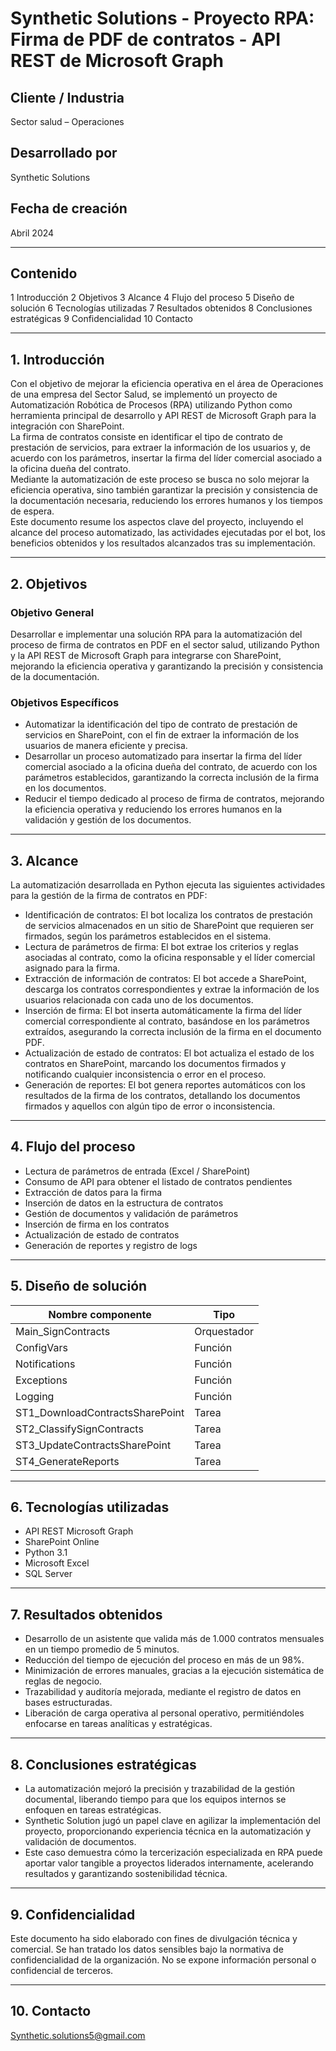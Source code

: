 
# Synthetic Solutions - Proyecto RPA: Firma de PDF de contratos - API REST de Microsoft Graph

## Cliente / Industria  
Sector salud – Operaciones

## Desarrollado por  
Synthetic Solutions

## Fecha de creación  
Abril 2024

---

## Contenido  
1 Introducción
2 Objetivos
3 Alcance
4 Flujo del proceso
5 Diseño de solución
6 Tecnologías utilizadas
7 Resultados obtenidos
8 Conclusiones estratégicas
9 Confidencialidad
10 Contacto

---

## 1. Introducción  
Con el objetivo de mejorar la eficiencia operativa en el área de Operaciones de una empresa del Sector Salud, se implementó un proyecto de Automatización Robótica de Procesos (RPA) utilizando Python como herramienta principal de desarrollo y API REST de Microsoft Graph para la integración con SharePoint.  
La firma de contratos consiste en identificar el tipo de contrato de prestación de servicios, para extraer la información de los usuarios y, de acuerdo con los parámetros, insertar la firma del líder comercial asociado a la oficina dueña del contrato.  
Mediante la automatización de este proceso se busca no solo mejorar la eficiencia operativa, sino también garantizar la precisión y consistencia de la documentación necesaria, reduciendo los errores humanos y los tiempos de espera.  
Este documento resume los aspectos clave del proyecto, incluyendo el alcance del proceso automatizado, las actividades ejecutadas por el bot, los beneficios obtenidos y los resultados alcanzados tras su implementación.

---

## 2. Objetivos

### Objetivo General  
Desarrollar e implementar una solución RPA para la automatización del proceso de firma de contratos en PDF en el sector salud, utilizando Python y la API REST de Microsoft Graph para integrarse con SharePoint, mejorando la eficiencia operativa y garantizando la precisión y consistencia de la documentación.

### Objetivos Específicos  
- Automatizar la identificación del tipo de contrato de prestación de servicios en SharePoint, con el fin de extraer la información de los usuarios de manera eficiente y precisa.  
- Desarrollar un proceso automatizado para insertar la firma del líder comercial asociado a la oficina dueña del contrato, de acuerdo con los parámetros establecidos, garantizando la correcta inclusión de la firma en los documentos.  
- Reducir el tiempo dedicado al proceso de firma de contratos, mejorando la eficiencia operativa y reduciendo los errores humanos en la validación y gestión de los documentos.

---

## 3. Alcance  
La automatización desarrollada en Python ejecuta las siguientes actividades para la gestión de la firma de contratos en PDF:  
- Identificación de contratos: El bot localiza los contratos de prestación de servicios almacenados en un sitio de SharePoint que requieren ser firmados, según los parámetros establecidos en el sistema.  
- Lectura de parámetros de firma: El bot extrae los criterios y reglas asociadas al contrato, como la oficina responsable y el líder comercial asignado para la firma.  
- Extracción de información de contratos: El bot accede a SharePoint, descarga los contratos correspondientes y extrae la información de los usuarios relacionada con cada uno de los documentos.  
- Inserción de firma: El bot inserta automáticamente la firma del líder comercial correspondiente al contrato, basándose en los parámetros extraídos, asegurando la correcta inclusión de la firma en el documento PDF.  
- Actualización de estado de contratos: El bot actualiza el estado de los contratos en SharePoint, marcando los documentos firmados y notificando cualquier inconsistencia o error en el proceso.  
- Generación de reportes: El bot genera reportes automáticos con los resultados de la firma de los contratos, detallando los documentos firmados y aquellos con algún tipo de error o inconsistencia.

---

## 4. Flujo del proceso  
- Lectura de parámetros de entrada (Excel / SharePoint)  
- Consumo de API para obtener el listado de contratos pendientes  
- Extracción de datos para la firma  
- Inserción de datos en la estructura de contratos  
- Gestión de documentos y validación de parámetros  
- Inserción de firma en los contratos  
- Actualización de estado de contratos  
- Generación de reportes y registro de logs

---

## 5. Diseño de solución  

| Nombre componente           | Tipo        |  
|----------------------------|-------------|  
| Main_SignContracts          | Orquestador |  
| ConfigVars                 | Función     |  
| Notifications              | Función     |  
| Exceptions                 | Función     |  
| Logging                    | Función     |  
| ST1_DownloadContractsSharePoint | Tarea   |  
| ST2_ClassifySignContracts  | Tarea       |  
| ST3_UpdateContractsSharePoint | Tarea    |  
| ST4_GenerateReports        | Tarea       |  

---

## 6. Tecnologías utilizadas  
- API REST Microsoft Graph  
- SharePoint Online  
- Python 3.1  
- Microsoft Excel  
- SQL Server  

---

## 7. Resultados obtenidos  
- Desarrollo de un asistente que valida más de 1.000 contratos mensuales en un tiempo promedio de 5 minutos.  
- Reducción del tiempo de ejecución del proceso en más de un 98%.  
- Minimización de errores manuales, gracias a la ejecución sistemática de reglas de negocio.  
- Trazabilidad y auditoría mejorada, mediante el registro de datos en bases estructuradas.  
- Liberación de carga operativa al personal operativo, permitiéndoles enfocarse en tareas analíticas y estratégicas.

---

## 8. Conclusiones estratégicas  
- La automatización mejoró la precisión y trazabilidad de la gestión documental, liberando tiempo para que los equipos internos se enfoquen en tareas estratégicas.  
- Synthetic Solution jugó un papel clave en agilizar la implementación del proyecto, proporcionando experiencia técnica en la automatización y validación de documentos.  
- Este caso demuestra cómo la tercerización especializada en RPA puede aportar valor tangible a proyectos liderados internamente, acelerando resultados y garantizando sostenibilidad técnica.

---

## 9. Confidencialidad  
Este documento ha sido elaborado con fines de divulgación técnica y comercial. Se han tratado los datos sensibles bajo la normativa de confidencialidad de la organización. No se expone información personal o confidencial de terceros.

---

## 10. Contacto  
Synthetic.solutions5@gmail.com
